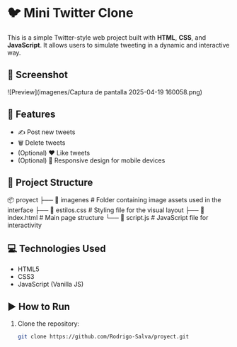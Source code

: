 # 🐦 Mini Twitter Clone

This is a simple Twitter-style web project built with **HTML**, **CSS**, and **JavaScript**. It allows users to simulate tweeting in a dynamic and interactive way.

## 📸 Screenshot

![Preview](imagenes/Captura de pantalla 2025-04-19 160058.png)


## 🚀 Features

- ✍️ Post new tweets
- 🗑️ Delete tweets
- (Optional) ❤️ Like tweets
- (Optional) 📱 Responsive design for mobile devices

## 📁 Project Structure
📦 proyect ├── 📁 imagenes # Folder containing image assets used in the interface 
├── 📄 estilos.css # Styling file for the visual layout 
├── 📄 index.html # Main page structure 
└── 📄 script.js # JavaScript file for interactivity

## 💻 Technologies Used

- HTML5
- CSS3
- JavaScript (Vanilla JS)

## ▶️ How to Run

1. Clone the repository:
   ```bash
   git clone https://github.com/Rodrigo-Salva/proyect.git
